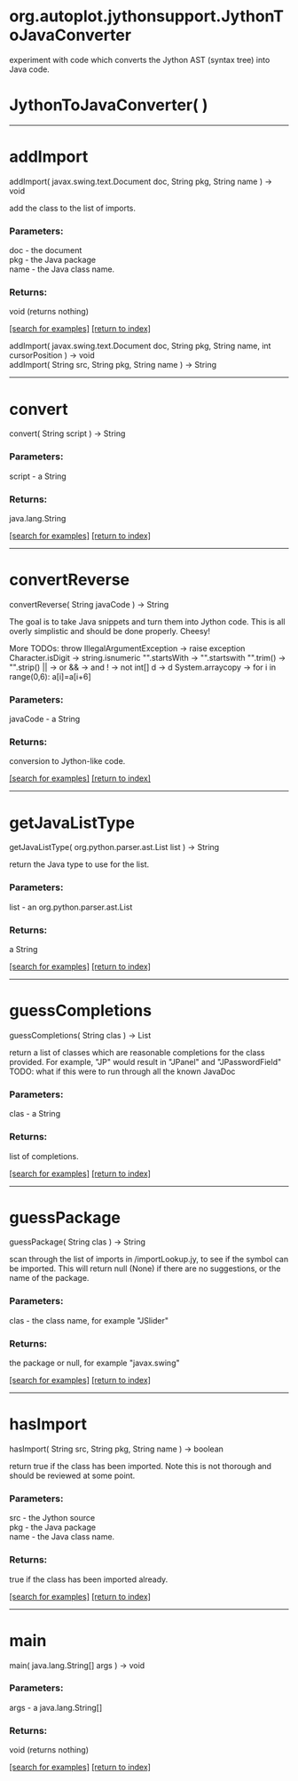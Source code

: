 # org.autoplot.jythonsupport.JythonToJavaConverter

experiment with code which converts the Jython AST (syntax tree) into Java
 code.

# JythonToJavaConverter( )


***
<a name="addImport"></a>
# addImport
addImport( javax.swing.text.Document doc, String pkg, String name ) &rarr; void

add the class to the list of imports.

### Parameters:
doc - the document
<br>pkg - the Java package
<br>name - the Java class name.

### Returns:
void (returns nothing)


<a href="https://github.com/autoplot/dev/search?q=addImport&unscoped_q=addImport">[search for examples]</a>
<a href="https://github.com/autoplot/documentation/blob/master/javadoc/index-all.md">[return to index]</a>

addImport( javax.swing.text.Document doc, String pkg, String name, int cursorPosition ) &rarr; void<br>
addImport( String src, String pkg, String name ) &rarr; String<br>
***
<a name="convert"></a>
# convert
convert( String script ) &rarr; String



### Parameters:
script - a String

### Returns:
java.lang.String


<a href="https://github.com/autoplot/dev/search?q=convert&unscoped_q=convert">[search for examples]</a>
<a href="https://github.com/autoplot/documentation/blob/master/javadoc/index-all.md">[return to index]</a>

***
<a name="convertReverse"></a>
# convertReverse
convertReverse( String javaCode ) &rarr; String

The goal is to take Java snippets and turn them into Jython code.
 This is all overly simplistic and should be done properly.  Cheesy!
 
 More TODOs:
 throw IllegalArgumentException -> raise exception
 Character.isDigit -> string.isnumeric
 "".startsWith -> "".startswith
 "".trim() -> "".strip()
 || -> or
 && -> and
 ! -> not
 int[] d -> d
 System.arraycopy -> for i in range(0,6): a[i]=a[i+6]

### Parameters:
javaCode - a String

### Returns:
conversion to Jython-like code.

<a href="https://github.com/autoplot/dev/search?q=convertReverse&unscoped_q=convertReverse">[search for examples]</a>
<a href="https://github.com/autoplot/documentation/blob/master/javadoc/index-all.md">[return to index]</a>

***
<a name="getJavaListType"></a>
# getJavaListType
getJavaListType( org.python.parser.ast.List list ) &rarr; String

return the Java type to use for the list.

### Parameters:
list - an org.python.parser.ast.List

### Returns:
a String


<a href="https://github.com/autoplot/dev/search?q=getJavaListType&unscoped_q=getJavaListType">[search for examples]</a>
<a href="https://github.com/autoplot/documentation/blob/master/javadoc/index-all.md">[return to index]</a>

***
<a name="guessCompletions"></a>
# guessCompletions
guessCompletions( String clas ) &rarr; List

return a list of classes which are reasonable completions for the class
 provided. For example, "JP" would result in "JPanel" and "JPasswordField"
 TODO: what if this were to run through all the known JavaDoc

### Parameters:
clas - a String

### Returns:
list of completions.

<a href="https://github.com/autoplot/dev/search?q=guessCompletions&unscoped_q=guessCompletions">[search for examples]</a>
<a href="https://github.com/autoplot/documentation/blob/master/javadoc/index-all.md">[return to index]</a>

***
<a name="guessPackage"></a>
# guessPackage
guessPackage( String clas ) &rarr; String

scan through the list of imports in /importLookup.jy, to see
 if the symbol can be imported.  This will return null (None) if
 there are no suggestions, or the name of the package.

### Parameters:
clas - the class name, for example "JSlider"

### Returns:
the package or null, for example "javax.swing"

<a href="https://github.com/autoplot/dev/search?q=guessPackage&unscoped_q=guessPackage">[search for examples]</a>
<a href="https://github.com/autoplot/documentation/blob/master/javadoc/index-all.md">[return to index]</a>

***
<a name="hasImport"></a>
# hasImport
hasImport( String src, String pkg, String name ) &rarr; boolean

return true if the class has been imported.  Note this is not thorough
 and should be reviewed at some point.

### Parameters:
src - the Jython source
<br>pkg - the Java package
<br>name - the Java class name.

### Returns:
true if the class has been imported already.

<a href="https://github.com/autoplot/dev/search?q=hasImport&unscoped_q=hasImport">[search for examples]</a>
<a href="https://github.com/autoplot/documentation/blob/master/javadoc/index-all.md">[return to index]</a>

***
<a name="main"></a>
# main
main( java.lang.String[] args ) &rarr; void



### Parameters:
args - a java.lang.String[]

### Returns:
void (returns nothing)


<a href="https://github.com/autoplot/dev/search?q=main&unscoped_q=main">[search for examples]</a>
<a href="https://github.com/autoplot/documentation/blob/master/javadoc/index-all.md">[return to index]</a>

